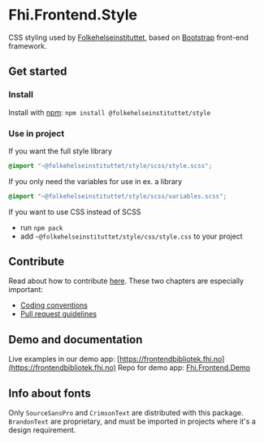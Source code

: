 # Fhi.Frontend.Style

CSS styling used by [Folkehelseinstituttet](https://www.fhi.no), based on [Bootstrap](https://getbootstrap.com) front-end framework.

## Get started

### Install

Install with [npm](https://www.npmjs.com): `npm install @folkehelseinstituttet/style`

### Use in project

If you want the full style library

```scss
@import "~@folkehelseinstituttet/style/scss/style.scss";
```

If you only need the variables for use in ex. a library

```scss
@import "~@folkehelseinstituttet/style/scss/variables.scss";
```

If you want to use CSS instead of SCSS

- run `npm pack`
- add `~@folkehelseinstituttet/style/css/style.css` to your project

## Contribute

Read about how to contribute [here](https://github.com/folkehelseinstituttet/Fhi.Frontend.Style/blob/main/CONTRIBUTING.md). These two chapters are especially important:

- [Coding conventions](https://github.com/folkehelseinstituttet/Fhi.Frontend.Style/blob/main/CONTRIBUTING.md#coding-conventions)  
- [Pull request guidelines](https://github.com/folkehelseinstituttet/Fhi.Frontend.Style/blob/main/CONTRIBUTING.md#pull-request-guidelines-for)  

## Demo and documentation

Live examples in our demo app: [https://frontendbibliotek.fhi.no](https://frontendbibliotek.fhi.no)
Repo for demo app: [Fhi.Frontend.Demo](https://github.com/folkehelseinstituttet/Fhi.Frontend.Demo)

## Info about fonts

Only `SourceSansPro` and `CrimsonText` are distributed with this package. `BrandonText` are proprietary, and must be imported in projects where it's a design requirement.
